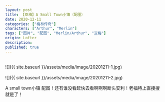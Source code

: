 ```yaml
---
layout: post
title: 【亚梅】A Small Town小镇（配图）
date: 2020-12-11
categories: ["梅林传奇"]
characters: ["Arthur", "Merlin"]
tags: ["图片", "配图", "Merlin/Arthur", "亚梅"]
origin: Lofter
description: 
published: true
---
```


<br>
![]({{ site.baseurl }}/assets/media/image/20201211-1.jpg)
<br><br>
![]({{ site.baseurl }}/assets/media/image/20201211-2.jpg)

A small town小镇 配图！还有谁没看赶快去看啊啊啊断头安利！老福特上直接搜就是了！
